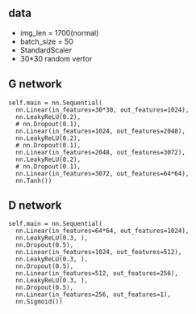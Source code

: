 ## data
- img_len = 1700(normal)
- batch_size = 50
- StandardScaler
- 30*30 random vertor

## G network

~~~
self.main = nn.Sequential(
  nn.Linear(in_features=30*30, out_features=1024),
  nn.LeakyReLU(0.2),
  # nn.Dropout(0.1),
  nn.Linear(in_features=1024, out_features=2048),
  nn.LeakyReLU(0.2),
  # nn.Dropout(0.1),
  nn.Linear(in_features=2048, out_features=3072),
  nn.LeakyReLU(0.2),
  # nn.Dropout(0.1),
  nn.Linear(in_features=3072, out_features=64*64),
  nn.Tanh())
~~~

## D network

~~~
self.main = nn.Sequential(
  nn.Linear(in_features=64*64, out_features=1024),
  nn.LeakyReLU(0.3, ),
  nn.Dropout(0.5),
  nn.Linear(in_features=1024, out_features=512),
  nn.LeakyReLU(0.3, ),
  nn.Dropout(0.5),
  nn.Linear(in_features=512, out_features=256),
  nn.LeakyReLU(0.3, ),
  nn.Dropout(0.5),
  nn.Linear(in_features=256, out_features=1),
  nn.Sigmoid())
~~~

